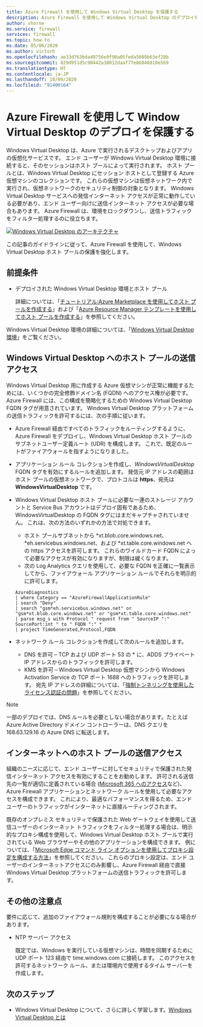 ```yaml
---
title: Azure Firewall を使用して Windows Virtual Desktop を保護する
description: Azure Firewall を使用して Windows Virtual Desktop のデプロイを保護する方法を確認する
author: vhorne
ms.service: firewall
services: firewall
ms.topic: how-to
ms.date: 05/06/2020
ms.author: victorh
ms.openlocfilehash: ae33d763bda49756e9f90a05feda5089b63ef28b
ms.sourcegitcommit: 829d951d5c90442a38012daaf77e86046018e5b9
ms.translationtype: HT
ms.contentlocale: ja-JP
ms.lasthandoff: 10/09/2020
ms.locfileid: "91400164"
---
```

# <a name="use-azure-firewall-to-protect-window-virtual-desktop-deployments"></a>Azure Firewall を使用して Window Virtual Desktop のデプロイを保護する

Windows Virtual Desktop は、Azure で実行されるデスクトップおよびアプリの仮想化サービスです。 エンド ユーザーが Windows Virtual Desktop 環境に接続すると、そのセッションはホスト プールによって実行されます。 ホスト プールとは、Windows Virtual Desktop にセッション ホストとして登録する Azure 仮想マシンのコレクションです。 これらの仮想マシンは仮想ネットワーク内で実行され、仮想ネットワークのセキュリティ制御の対象となります。 Windows Virtual Desktop サービスへの発信インターネット アクセスが正常に動作している必要があり、エンド ユーザー向けに送信インターネット アクセスが必要な場合もあります。 Azure Firewall は、環境をロックダウンし、送信トラフィックをフィルター処理するのに役立ちます。

[ ![Windows Virtual Desktop のアーキテクチャ](media/protect-windows-virtual-desktop/windows-virtual-desktop-architecture-diagram.png) ](media/protect-windows-virtual-desktop/windows-virtual-desktop-architecture-diagram.png#lightbox)

この記事のガイドラインに従って、Azure Firewall を使用して、Windows Virtual Desktop ホスト プールの保護を強化します。

## <a name="prerequisites"></a>前提条件


 - デプロイされた Windows Virtual Desktop 環境とホスト プール

   詳細については、「[チュートリアル:Azure Marketplace を使用してホスト プールを作成する](../virtual-desktop/create-host-pools-azure-marketplace.md)」および「[Azure Resource Manager テンプレートを使用してホスト プールを作成する](../virtual-desktop/virtual-desktop-fall-2019/create-host-pools-arm-template.md)」を参照してください。

Windows Virtual Desktop 環境の詳細については、「[Windows Virtual Desktop 環境](../virtual-desktop/environment-setup.md)」をご覧ください。

## <a name="host-pool-outbound-access-to-windows-virtual-desktop"></a>Windows Virtual Desktop へのホスト プールの送信アクセス

Windows Virtual Desktop 用に作成する Azure 仮想マシンが正常に機能するためには、いくつかの完全修飾ドメイン名 (FQDN) へのアクセス権が必要です。 Azure Firewall には、この構成を簡略化するための Windows Virtual Desktop FQDN タグが用意されています。 Windows Virtual Desktop プラットフォームの送信トラフィックを許可するには、次の手順に従います。

- Azure Firewall 経由ですべてのトラフィックをルーティングするように、Azure Firewall をデプロイし、Windows Virtual Desktop ホスト プールのサブネットユーザー定義ルート (UDR) を構成します。 これで、既定のルートがファイアウォールを指すようになりました。
- アプリケーション ルール コレクションを作成し、*WindowsVirtualDesktop* FQDN タグを有効にするルールを追加します。 発信元 IP アドレスの範囲はホスト プールの仮想ネットワークで、プロトコルは **https**、宛先は **WindowsVirtualDesktop** です。

- Windows Virtual Desktop ホスト プールに必要な一連のストレージ アカウントと Service Bus アカウントはデプロイ固有であるため、WindowsVirtualDesktop の FQDN タグにはまだキャプチャされていません。 これは、次の方法のいずれかの方法で対処できます。

   - ホスト プールサブネットから *xt.blob.core.windows.net、*eh.servicebus.windows.net、および *xt.table.core.windows.net への https アクセスを許可します。 これらのワイルドカード FQDN によって必要なアクセスが有効になりますが、制限は緩くなります。
   - 次の Log Analytics クエリを使用して、必要な FQDN を正確に一覧表示してから、ファイアウォール アプリケーション ルールでそれらを明示的に許可します。
   ```
   AzureDiagnostics
   | where Category == "AzureFirewallApplicationRule"
   | search "Deny"
   | search "gsm*eh.servicebus.windows.net" or "gsm*xt.blob.core.windows.net" or "gsm*xt.table.core.windows.net"
   | parse msg_s with Protocol " request from " SourceIP ":" SourcePort:int " to " FQDN ":" *
   | project TimeGenerated,Protocol,FQDN
   ```

- ネットワーク ルール コレクションを作成して次のルールを追加します。

   - DNS を許可 – TCP および UDP ポート 53 の * に、ADDS プライベート IP アドレスからのトラフィックを許可します。
   - KMS を許可 – Windows Virtual Desktop 仮想マシンから Windows Activation Service の TCP ポート 1688 へのトラフィックを許可します。 宛先 IP アドレスの詳細については、「[強制トンネリングを使用したライセンス認証の問題](../virtual-machines/troubleshooting/custom-routes-enable-kms-activation.md#solution)」を参照してください。

> [!NOTE]
> 一部のデプロイでは、DNS ルールを必要としない場合があります。たとえば Azure Active Directory ドメイン コントローラーは、DNS クエリを 168.63.129.16 の Azure DNS に転送します。

## <a name="host-pool-outbound-access-to-the-internet"></a>インターネットへのホスト プールの送信アクセス

組織のニーズに応じて、エンド ユーザーに対してセキュリティで保護された発信インターネット アクセスを有効にすることをお勧めします。 許可される送信先の一覧が適切に定義されている場合 ([Microsoft 365 へのアクセス](/microsoft-365/enterprise/microsoft-365-ip-web-service)など)、Azure Firewall アプリケーションとネットワーク ルールを使用して必要なアクセスを構成できます。 これにより、最適なパフォーマンスを得るため、エンド ユーザーのトラフィックがインターネットに直接ルーティングされます。

既存のオンプレミス セキュリティで保護された Web ゲートウェイを使用して送信ユーザーのインターネット トラフィックをフィルター処理する場合は、明示的なプロキシ構成を使用して、Windows Virtual Desktop ホスト プールで実行されている Web ブラウザーやその他のアプリケーションを構成できます。 例については、「[Microsoft Edge コマンド ライン オプションを使用してプロキシ設定を構成する方法](https://docs.microsoft.com/deployedge/edge-learnmore-cmdline-options-proxy-settings)」を参照してください。 これらのプロキシ設定は、エンド ユーザーのインターネットアクセスにのみ影響し、Azure Firewall 経由で直接 Windows Virtual Desktop プラットフォームの送信トラフィックを許可します。

## <a name="additional-considerations"></a>その他の注意点

要件に応じて、追加のファイアウォール規則を構成することが必要になる場合があります。

- NTP サーバー アクセス

   既定では、Windows を実行している仮想マシンは、時間を同期するために UDP ポート 123 経由で time.windows.com に接続します。 このアクセスを許可するネットワーク ルール、または環境内で使用するタイム サーバーを作成します。


## <a name="next-steps"></a>次のステップ

- Windows Virtual Desktop について、さらに詳しく学習します。[Windows Virtual Desktop とは](../virtual-desktop/overview.md)